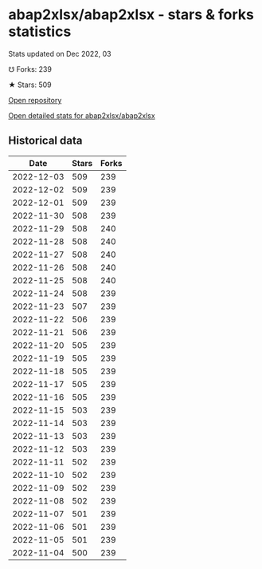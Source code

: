 # abap2xlsx/abap2xlsx - stars & forks statistics

Stats updated on Dec 2022, 03

☋ Forks: 239

★ Stars: 509

[Open repository](https://github.com/abap2xlsx/abap2xlsx)

[Open detailed stats for abap2xlsx/abap2xlsx](https://reviewgithub.com/rep/abap2xlsx/abap2xlsx)

## Historical data
| Date | Stars | Forks |
|------|-------|-------|
| 2022-12-03 | 509 | 239 | 
| 2022-12-02 | 509 | 239 | 
| 2022-12-01 | 509 | 239 | 
| 2022-11-30 | 508 | 239 | 
| 2022-11-29 | 508 | 240 | 
| 2022-11-28 | 508 | 240 | 
| 2022-11-27 | 508 | 240 | 
| 2022-11-26 | 508 | 240 | 
| 2022-11-25 | 508 | 240 | 
| 2022-11-24 | 508 | 239 | 
| 2022-11-23 | 507 | 239 | 
| 2022-11-22 | 506 | 239 | 
| 2022-11-21 | 506 | 239 | 
| 2022-11-20 | 505 | 239 | 
| 2022-11-19 | 505 | 239 | 
| 2022-11-18 | 505 | 239 | 
| 2022-11-17 | 505 | 239 | 
| 2022-11-16 | 505 | 239 | 
| 2022-11-15 | 503 | 239 | 
| 2022-11-14 | 503 | 239 | 
| 2022-11-13 | 503 | 239 | 
| 2022-11-12 | 503 | 239 | 
| 2022-11-11 | 502 | 239 | 
| 2022-11-10 | 502 | 239 | 
| 2022-11-09 | 502 | 239 | 
| 2022-11-08 | 502 | 239 | 
| 2022-11-07 | 501 | 239 | 
| 2022-11-06 | 501 | 239 | 
| 2022-11-05 | 501 | 239 | 
| 2022-11-04 | 500 | 239 | 

